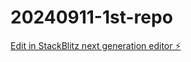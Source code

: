 # 20240911-1st-repo

[Edit in StackBlitz next generation editor ⚡️](https://stackblitz.com/~/github.com/kwt0715/20240911-1st-repo)